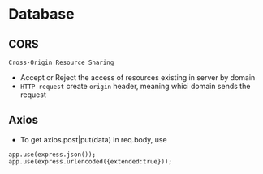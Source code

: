 # Database
## CORS
```Cross-Origin Resource Sharing```
- Accept or Reject the access of resources existing in server by domain
- ```HTTP request``` create ```origin``` header, meaning whici domain sends the request

## Axios
- To get axios.post|put(data) in req.body, use 
```
app.use(express.json());
app.use(express.urlencoded({extended:true}));
```
